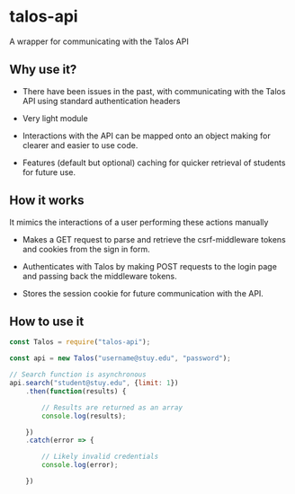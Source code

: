 # talos-api
A wrapper for communicating with the Talos API

## Why use it? 
* There have been issues in the past, with communicating with the Talos API using standard authentication headers

* Very light module

* Interactions with the API can be mapped onto an object making for clearer and easier to use code.

* Features (default but optional) caching for quicker retrieval of students for future use.

## How it works
It mimics the interactions of a user performing these actions manually

* Makes a GET request to parse and retrieve the csrf-middleware tokens and cookies from the sign in form.

* Authenticates with Talos by making POST requests to the login page and passing back the middleware tokens. 

* Stores the session cookie for future communication with the API.
 
## How to use it

```javascript
const Talos = require("talos-api");

const api = new Talos("username@stuy.edu", "password");

// Search function is asynchronous
api.search("student@stuy.edu", {limit: 1})
    .then(function(results) {

        // Results are returned as an array
    	console.log(results); 

    })
    .catch(error => {

        // Likely invalid credentials
        console.log(error);

    })
```
